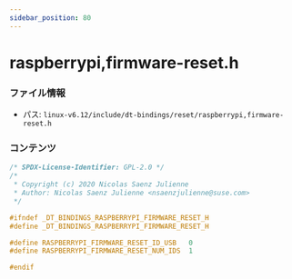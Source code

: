```yaml
---
sidebar_position: 80
---
```

# raspberrypi,firmware-reset.h

### ファイル情報

- パス: `linux-v6.12/include/dt-bindings/reset/raspberrypi,firmware-reset.h`

### コンテンツ

```h
/* SPDX-License-Identifier: GPL-2.0 */
/*
 * Copyright (c) 2020 Nicolas Saenz Julienne
 * Author: Nicolas Saenz Julienne <nsaenzjulienne@suse.com>
 */

#ifndef _DT_BINDINGS_RASPBERRYPI_FIRMWARE_RESET_H
#define _DT_BINDINGS_RASPBERRYPI_FIRMWARE_RESET_H

#define RASPBERRYPI_FIRMWARE_RESET_ID_USB	0
#define RASPBERRYPI_FIRMWARE_RESET_NUM_IDS	1

#endif

```

